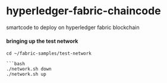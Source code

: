 # hyperledger-fabric-chaincode
smartcode to deploy on hyperledger fabric blockchain



#### bringing up the test network

```git
cd ~/fabric-samples/test-network

```bash
./network.sh down
./network.sh up

